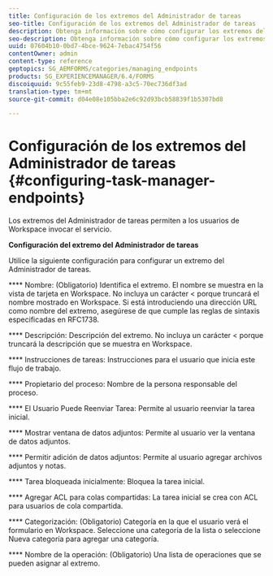 ```yaml
---
title: Configuración de los extremos del Administrador de tareas
seo-title: Configuración de los extremos del Administrador de tareas
description: Obtenga información sobre cómo configurar los extremos del Administrador de tareas.
seo-description: Obtenga información sobre cómo configurar los extremos del Administrador de tareas.
uuid: 07604b10-0bd7-4bce-9624-7ebac4754f56
contentOwner: admin
content-type: reference
geptopics: SG_AEMFORMS/categories/managing_endpoints
products: SG_EXPERIENCEMANAGER/6.4/FORMS
discoiquuid: 9c55feb9-23d8-4798-a3c5-70ec736df3ad
translation-type: tm+mt
source-git-commit: d04e08e105bba2e6c92d93bcb58839f1b5307bd8

---
```



# Configuración de los extremos del Administrador de tareas {#configuring-task-manager-endpoints}

Los extremos del Administrador de tareas permiten a los usuarios de Workspace invocar el servicio.

**Configuración del extremo del Administrador de tareas**

Utilice la siguiente configuración para configurar un extremo del Administrador de tareas.

**** Nombre: (Obligatorio) Identifica el extremo. El nombre se muestra en la vista de tarjeta en Workspace. No incluya un carácter &lt; porque truncará el nombre mostrado en Workspace. Si está introduciendo una dirección URL como nombre del extremo, asegúrese de que cumple las reglas de sintaxis especificadas en RFC1738.

**** Descripción: Descripción del extremo. No incluya un carácter &lt; porque truncará la descripción que se muestra en Workspace.

**** Instrucciones de tareas: Instrucciones para el usuario que inicia este flujo de trabajo.

**** Propietario del proceso: Nombre de la persona responsable del proceso.

**** El Usuario Puede Reenviar Tarea: Permite al usuario reenviar la tarea inicial.

**** Mostrar ventana de datos adjuntos: Permite al usuario ver la ventana de datos adjuntos.

**** Permitir adición de datos adjuntos: Permite al usuario agregar archivos adjuntos y notas.

**** Tarea bloqueada inicialmente: Bloquea la tarea inicial.

**** Agregar ACL para colas compartidas: La tarea inicial se crea con ACL para usuarios de cola compartida.

**** Categorización: (Obligatorio) Categoría en la que el usuario verá el formulario en Workspace. Seleccione una categoría de la lista o seleccione Nueva categoría para agregar una categoría.

**** Nombre de la operación: (Obligatorio) Una lista de operaciones que se pueden asignar al extremo.
